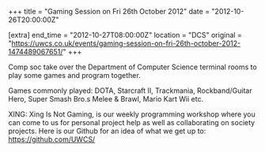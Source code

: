 +++
title = "Gaming Session on Fri 26th October 2012"
date = "2012-10-26T20:00:00Z"

[extra]
end_time = "2012-10-27T08:00:00Z"
location = "DCS"
original = "https://uwcs.co.uk/events/gaming-session-on-fri-26th-october-2012-1474489067651/"
+++

Comp soc take over the Department of Computer Science terminal rooms to play some games and program together.

Games commonly played: DOTA, Starcraft II, Trackmania, Rockband/Guitar Hero, Super Smash Bro.s Melee & Brawl, Mario Kart Wii etc.

XING: Xing Is Not Gaming, is our weekly programming workshop where you can come to us for personal project help as well as collaborating on society projects. Here is our Github for an idea of what we get up to: https://github.com/UWCS/

